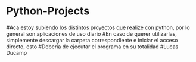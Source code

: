 # Python-Projects
#Aca estoy subiendo los distintos proyectos que realize con python, por lo general son aplicaciones de uso diario
#En caso de querer utilizarlas, simplemente descargar la carpeta correspondiente e iniciar el acceso directo, esto
#Deberia de ejecutar el programa en su totalidad
#Lucas Ducamp
